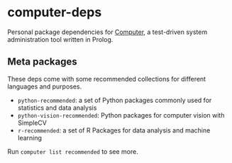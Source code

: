 # computer-deps

Personal package dependencies for [Computer](https://github.com/monadicus/computer), a test-driven system administration tool written in Prolog.

## Meta packages

These deps come with some recommended collections for different languages and purposes.

- `python-recommended`: a set of Python packages commonly used for statistics and data analysis
- `python-vision-recommended`: Python packages for computer vision with SimpleCV
- `r-recommended`: a set of R Packages for data analysis and machine learning

Run `computer list recommended` to see more.


